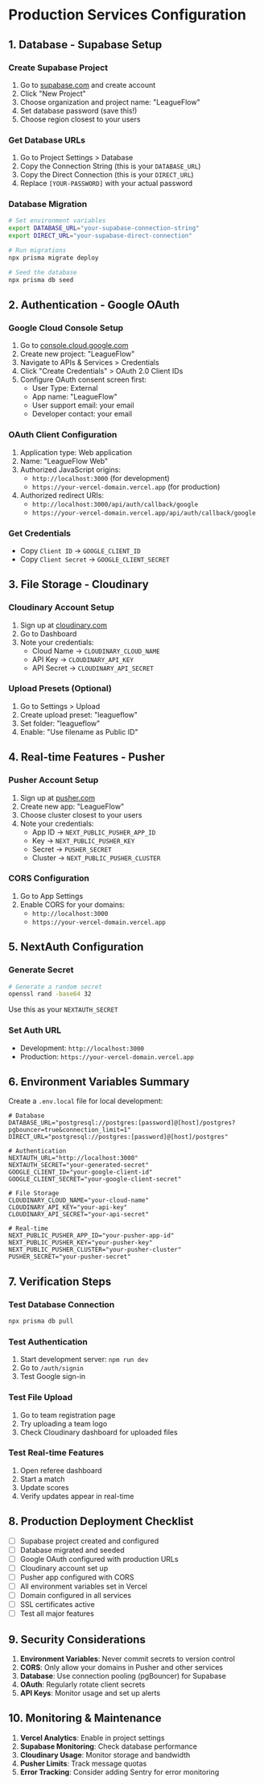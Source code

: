 # Production Services Configuration

## 1. Database - Supabase Setup

### Create Supabase Project
1. Go to [supabase.com](https://supabase.com) and create account
2. Click "New Project"
3. Choose organization and project name: "LeagueFlow"
4. Set database password (save this!)
5. Choose region closest to your users

### Get Database URLs
1. Go to Project Settings > Database
2. Copy the Connection String (this is your `DATABASE_URL`)
3. Copy the Direct Connection (this is your `DIRECT_URL`)
4. Replace `[YOUR-PASSWORD]` with your actual password

### Database Migration
```bash
# Set environment variables
export DATABASE_URL="your-supabase-connection-string"
export DIRECT_URL="your-supabase-direct-connection"

# Run migrations
npx prisma migrate deploy

# Seed the database
npx prisma db seed
```

## 2. Authentication - Google OAuth

### Google Cloud Console Setup
1. Go to [console.cloud.google.com](https://console.cloud.google.com)
2. Create new project: "LeagueFlow"
3. Navigate to APIs & Services > Credentials
4. Click "Create Credentials" > OAuth 2.0 Client IDs
5. Configure OAuth consent screen first:
   - User Type: External
   - App name: "LeagueFlow"
   - User support email: your email
   - Developer contact: your email

### OAuth Client Configuration
1. Application type: Web application
2. Name: "LeagueFlow Web"
3. Authorized JavaScript origins:
   - `http://localhost:3000` (for development)
   - `https://your-vercel-domain.vercel.app` (for production)
4. Authorized redirect URIs:
   - `http://localhost:3000/api/auth/callback/google`
   - `https://your-vercel-domain.vercel.app/api/auth/callback/google`

### Get Credentials
- Copy `Client ID` → `GOOGLE_CLIENT_ID`
- Copy `Client Secret` → `GOOGLE_CLIENT_SECRET`

## 3. File Storage - Cloudinary

### Cloudinary Account Setup
1. Sign up at [cloudinary.com](https://cloudinary.com)
2. Go to Dashboard
3. Note your credentials:
   - Cloud Name → `CLOUDINARY_CLOUD_NAME`
   - API Key → `CLOUDINARY_API_KEY`
   - API Secret → `CLOUDINARY_API_SECRET`

### Upload Presets (Optional)
1. Go to Settings > Upload
2. Create upload preset: "leagueflow"
3. Set folder: "leagueflow"
4. Enable: "Use filename as Public ID"

## 4. Real-time Features - Pusher

### Pusher Account Setup
1. Sign up at [pusher.com](https://pusher.com)
2. Create new app: "LeagueFlow"
3. Choose cluster closest to your users
4. Note your credentials:
   - App ID → `NEXT_PUBLIC_PUSHER_APP_ID`
   - Key → `NEXT_PUBLIC_PUSHER_KEY`
   - Secret → `PUSHER_SECRET`
   - Cluster → `NEXT_PUBLIC_PUSHER_CLUSTER`

### CORS Configuration
1. Go to App Settings
2. Enable CORS for your domains:
   - `http://localhost:3000`
   - `https://your-vercel-domain.vercel.app`

## 5. NextAuth Configuration

### Generate Secret
```bash
# Generate a random secret
openssl rand -base64 32
```
Use this as your `NEXTAUTH_SECRET`

### Set Auth URL
- Development: `http://localhost:3000`
- Production: `https://your-vercel-domain.vercel.app`

## 6. Environment Variables Summary

Create a `.env.local` file for local development:
```env
# Database
DATABASE_URL="postgresql://postgres:[password]@[host]/postgres?pgbouncer=true&connection_limit=1"
DIRECT_URL="postgresql://postgres:[password]@[host]/postgres"

# Authentication
NEXTAUTH_URL="http://localhost:3000"
NEXTAUTH_SECRET="your-generated-secret"
GOOGLE_CLIENT_ID="your-google-client-id"
GOOGLE_CLIENT_SECRET="your-google-client-secret"

# File Storage
CLOUDINARY_CLOUD_NAME="your-cloud-name"
CLOUDINARY_API_KEY="your-api-key"
CLOUDINARY_API_SECRET="your-api-secret"

# Real-time
NEXT_PUBLIC_PUSHER_APP_ID="your-pusher-app-id"
NEXT_PUBLIC_PUSHER_KEY="your-pusher-key"
NEXT_PUBLIC_PUSHER_CLUSTER="your-pusher-cluster"
PUSHER_SECRET="your-pusher-secret"
```

## 7. Verification Steps

### Test Database Connection
```bash
npx prisma db pull
```

### Test Authentication
1. Start development server: `npm run dev`
2. Go to `/auth/signin`
3. Test Google sign-in

### Test File Upload
1. Go to team registration page
2. Try uploading a team logo
3. Check Cloudinary dashboard for uploaded files

### Test Real-time Features
1. Open referee dashboard
2. Start a match
3. Update scores
4. Verify updates appear in real-time

## 8. Production Deployment Checklist

- [ ] Supabase project created and configured
- [ ] Database migrated and seeded
- [ ] Google OAuth configured with production URLs
- [ ] Cloudinary account set up
- [ ] Pusher app configured with CORS
- [ ] All environment variables set in Vercel
- [ ] Domain configured in all services
- [ ] SSL certificates active
- [ ] Test all major features

## 9. Security Considerations

1. **Environment Variables**: Never commit secrets to version control
2. **CORS**: Only allow your domains in Pusher and other services
3. **Database**: Use connection pooling (pgBouncer) for Supabase
4. **OAuth**: Regularly rotate client secrets
5. **API Keys**: Monitor usage and set up alerts

## 10. Monitoring & Maintenance

1. **Vercel Analytics**: Enable in project settings
2. **Supabase Monitoring**: Check database performance
3. **Cloudinary Usage**: Monitor storage and bandwidth
4. **Pusher Limits**: Track message quotas
5. **Error Tracking**: Consider adding Sentry for error monitoring